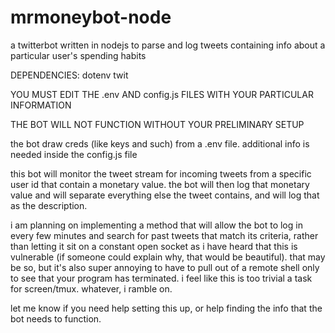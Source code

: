 # mrmoneybot-node
a twitterbot written in nodejs to parse and log tweets containing info about a particular user's spending habits

DEPENDENCIES: dotenv twit

YOU MUST EDIT THE .env AND config.js FILES WITH YOUR PARTICULAR INFORMATION

THE BOT WILL NOT FUNCTION WITHOUT YOUR PRELIMINARY SETUP

the bot draw creds (like keys and such) from a .env file.
additional info is needed inside the config.js file

this bot will monitor the tweet stream for incoming tweets from a specific user id that contain a monetary value. 
the bot will then log that monetary value and will separate everything else the tweet contains, and will log 
that as the description.

i am planning on implementing a method that will allow the bot to log in every few minutes and search for past 
tweets that match its criteria, rather than letting it sit on a constant open socket as i have heard that this
is vulnerable (if someone could explain why, that would be beautiful). that may be so, but it's also super 
annoying to have to pull out of a remote shell only to see that your program has terminated. i feel like this 
is too trivial a task for screen/tmux. whatever, i ramble on.

let me know if you need help setting this up, or help finding the info that the bot needs to function.
